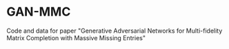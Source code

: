 # GAN-MMC
Code and data for paper "Generative Adversarial Networks for Multi-fidelity Matrix Completion with Massive Missing Entries"
